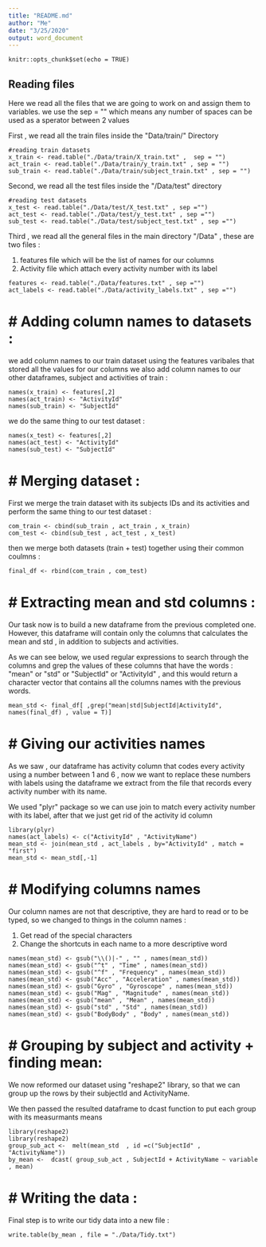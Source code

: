 ```yaml
---
title: "README.md"
author: "Me"
date: "3/25/2020"
output: word_document
---
```


```{r setup, include=FALSE}
knitr::opts_chunk$set(echo = TRUE)
```

## Reading files

Here we read all the files that we are going to work on and assign them to variables.
we use the sep = "" which means any number of spaces can be used as a sperator between 2 values

First , we read all the train files inside the "Data/train/" Directory

```{r train}
#reading train datasets
x_train <- read.table("./Data/train/X_train.txt" ,  sep = "")
act_train <- read.table("./Data/train/y_train.txt" , sep = "")
sub_train <- read.table("./Data/train/subject_train.txt" , sep = "")
```

Second, we read all the test files inside the "/Data/test" directory 

```{r test}
#reading test datasets
x_test <- read.table("./Data/test/X_test.txt" , sep ="")
act_test <- read.table("./Data/test/y_test.txt" , sep ="")
sub_test <- read.table("./Data/test/subject_test.txt" , sep ="")
```

Third , we read all the general files in the main directory "/Data" , these are two files :
1. features file which will be the list of names for our columns
1. Activity file which attach every activity number with its label 

```{r}
features <- read.table("./Data/features.txt" , sep ="")
act_labels <- read.table("./Data/activity_labels.txt" , sep ="")

```



# # Adding column names to datasets :

we add column names to our train dataset using the features varibales that stored all the values for our columns 
we also add column names to our other dataframes, subject and activities of train :

```{r}
names(x_train) <- features[,2]
names(act_train) <- "ActivityId"
names(sub_train) <- "SubjectId"
```

we do the same thing to our test dataset :

```{r}
names(x_test) <- features[,2]
names(act_test) <- "ActivityId"
names(sub_test) <- "SubjectId"

```



# # Merging dataset :

First we merge the train dataset with its subjects IDs and its activities and perform the same thing to our test dataset :

```{r}
com_train <- cbind(sub_train , act_train , x_train)
com_test <- cbind(sub_test , act_test , x_test)
```

then we merge both datasets (train + test) together using their common coulmns :

```{r}
final_df <- rbind(com_train , com_test)
```


# # Extracting mean and std columns :

Our task now is to build  a new dataframe from the previous completed one. However, this dataframe will contain only the columns 
that calculates the mean and std , in addition to subjects and activities.

As we can see below, we used regular expressions to search through the columns and grep the values of these columns that have
the words : "mean" or "std" or "SubjectId" or "ActivityId" , and this would return a character vector that contains all the columns names with the previous words.


```{r}
mean_std <- final_df[ ,grep("mean|std|SubjectId|ActivityId", names(final_df) , value = T)]
```


# # Giving our activities names

As we saw , our dataframe has activity column that codes every activity using a number between 1 and 6 , now we want to replace these numbers with labels using the dataframe we extract from the file that records every activity number with its name.

We used "plyr" package so we can use join to match every activity number with its label, after that we just get rid of the activity id column


```{r}
library(plyr)
names(act_labels) <- c("ActivityId" , "ActivityName")
mean_std <- join(mean_std , act_labels , by="ActivityId" , match = "first")
mean_std <- mean_std[,-1]
```


# # Modifying columns names

Our column names are not that descriptive, they are hard to read or to be typed, so we changed to things in the column names :

1. Get read of the special characters
1. Change the shortcuts in each name to a more descriptive word 


```{r}
names(mean_std) <- gsub("\\()|-" , "" , names(mean_std)) 
names(mean_std) <- gsub("^t" , "Time" , names(mean_std))
names(mean_std) <- gsub("^f" , "Frequency" , names(mean_std))
names(mean_std) <- gsub("Acc" , "Acceleration" , names(mean_std))
names(mean_std) <- gsub("Gyro" , "Gyroscope" , names(mean_std))
names(mean_std) <- gsub("Mag" , "Magnitude" , names(mean_std))
names(mean_std) <- gsub("mean" , "Mean" , names(mean_std))
names(mean_std) <- gsub("std" , "Std" , names(mean_std))
names(mean_std) <- gsub("BodyBody" , "Body" , names(mean_std))

```



# # Grouping by subject and activity  + finding mean:

We now reformed our dataset using "reshape2" library, so that we can group up the rows by their subjectId and ActivityName.

We then passed the resulted dataframe to dcast function to put each group with its measurmants means

```{r}
library(reshape2)
library(reshape2)
group_sub_act <-  melt(mean_std  , id =c("SubjectId" , "ActivityName")) 
by_mean <-  dcast( group_sub_act , SubjectId + ActivityName ~ variable , mean)
```



# # Writing the data :

Final step is to write our tidy data into a new file :

```{r}
write.table(by_mean , file = "./Data/Tidy.txt")
```

